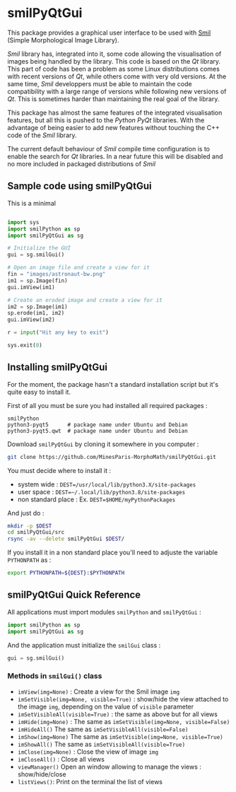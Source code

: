 
# smilPyQtGui

This package provides a graphical user interface to be used with [Smil](https://smil.cmm.minesparis.psl.eu) (Simple Morphological Image Library).

*Smil* library has, integrated into it, some code allowing the visualisation of images being handled by the library. This code is based on the *Qt* library. This part of code has been a problem as some Linux distributions comes with recent versions of *Qt*, while others come with very old versions. At the same time, *Smil* developpers must be able to maintain the code compatibility with a large range of versions while following new versions of *Qt*. This is sometimes harder than maintaining the real goal of the library.

This package has almost the same features of the integrated visualisation features, but all this is pushed to the *Python* *PyQt* libraries. With the advantage of being easier to add new features without touching the C++ code of the *Smil* library.

The current default behaviour of *Smil* compile time configuration is to enable the search for *Qt* libraries. In a near future this will be disabled and no more included in packaged distributions of *Smil*

## Sample code using smilPyQtGui

This is a minimal
```Python

import sys
import smilPython as sp
import smilPyQtGui as sg

# Initialize the GUI
gui = sg.smilGui()

# Open an image file and create a view for it
fin = "images/astronaut-bw.png"
im1 = sp.Image(fin)
gui.imView(im1)

# Create an eroded image and create a view for it
im2 = sp.Image(im1)
sp.erode(im1, im2)
gui.imView(im2)

r = input("Hit any key to exit")

sys.exit(0)
```
## Installing smilPyQtGui

For the moment, the package hasn't a standard installation script but it's quite easy to install it.

First of all you must be sure you had installed all required packages :

```
smilPython
python3-pyqt5      # package name under Ubuntu and Debian
python3-pyqt5.qwt  # package name under Ubuntu and Debian
```
Download ```smilPyQtGui``` by cloning it somewhere in you computer :

```bash
git clone https://github.com/MinesParis-MorphoMath/smilPyQtGui.git
```

You must decide where to install it :

  - system wide : ```DEST=/usr/local/lib/python3.X/site-packages```
  - user space : ```DEST=~/.local/lib/python3.8/site-packages```
  - non standard place : Ex. ```DEST=$HOME/myPythonPackages```

And just do :

```bash
mkdir -p $DEST
cd smilPyQtGui/src
rsync -av --delete smilPyQtGui $DEST/
```

If you install it in a non standard place you'll need to adjuste the variable ```PYTHONPATH``` as :

```bash
export PYTHONPATH=${DEST}:$PYTHONPATH
```

## smilPyQtGui Quick Reference

All applications must import modules ```smilPython``` and ```smilPyQtGui``` :

```Python
import smilPython as sp
import smilPyQtGui as sg
```

And the application must initialize the ```smilGui``` class :

```Python
gui = sg.smilGui()
```

### Methods in ```smilGui()``` class

  - ```imView(img=None)``` :
    Create a view for the Smil image ```img```
  - ```imSetVisible(img=None, visible=True)``` :
    show/hide the view attached to the image ```img```, depending on the value of ```visible``` parameter
  - ```imSetVisibleAll(visible=True)``` :
    the same as above but for all views
  - ```imHide(img=None)``` :
    The same as ```imSetVisible(img=None, visible=False)```
  - ```imHideAll()```
    The same as ```imSetVisibleAll(visible=False)```
  - ```imShow(img=None)```
    The same as ```imSetVisible(img=None, visible=True)```
  - ```imShowAll()```
    The same as ```imSetVisibleAll(visible=True)```
  - ```imClose(img=None)``` :
    Close the view of image ```img```
  - ```imCloseAll()``` :
    Close all views
  - ```viewManager()```
    Open an window allowing to manage the views : show/hide/close
  - ```listViews()```:
    Print on the terminal the list of views




